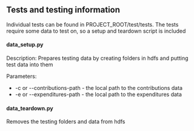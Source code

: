 ## Tests and testing information
Individual tests can be found in PROJECT_ROOT/test/tests.
The tests require some data to test on, so a setup and teardown script is included

#### data_setup.py
Description: Prepares testing data by creating folders in hdfs and putting test data into them

Parameters:
* -c or --contributions-path - the local path to the contributions data 
* -e or --expenditures-path - the local path to the expenditures data 

#### data_teardown.py
Removes the testing folders and data from hdfs
